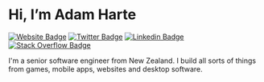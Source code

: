 # Hi, I’m Adam Harte

[![Website Badge](https://img.shields.io/badge/-adamharte.com-47CCCC?style=flat&logo=Google-Chrome&logoColor=white&link=https://adamharte.com)](https://adamharte.com)
[![Twitter Badge](https://img.shields.io/badge/-@adamharte-1ca0f1?style=flat&labelColor=1ca0f1&logo=twitter&logoColor=white&link=https://twitter.com/adamharte)](https://twitter.com/adamharte)
[![Linkedin Badge](https://img.shields.io/badge/-adamhartenz-blue?style=flat&logo=Linkedin&logoColor=white&link=https://www.linkedin.com/in/adamhartenz/)](https://www.linkedin.com/in/adamhartenz/)
[![Stack Overflow Badge](https://img.shields.io/badge/adamharte-FE7A16?style=flat&logo=stack-overflow&logoColor=white&link=https://stackoverflow.com/users/78782/adam-harte)](https://stackoverflow.com/users/78782/adam-harte)

I'm a senior software engineer from New Zealand. I build all sorts of things from games, mobile apps, websites and desktop software.
